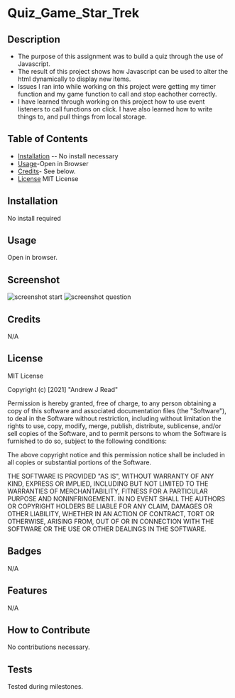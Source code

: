 # Quiz_Game_Star_Trek
## Description
- The purpose of this assignment was to build a quiz through the use of Javascript.
- The result of this project shows how Javascript can be used to alter the html dynamically to display new items.
- Issues I ran into while working on this project were getting my timer function and my game function to call and stop eachother correctly.  
- I have learned through working on this project how to use event listeners to call functions on click.  I have also learned how to write things to, and pull things from local storage.
## Table of Contents

- [Installation](#installation) -- No install necessary
- [Usage](#usage)-Open in Browser
- [Credits](#credits)- See below.
- [License](#license) MIT License
## Installation
No install required
## Usage
Open in browser. 
## Screenshot
![screenshot start]() 
![screenshot question]()
## Credits
N/A
## License
MIT License

Copyright (c) [2021] "Andrew J Read"

Permission is hereby granted, free of charge, to any person obtaining a copy
of this software and associated documentation files (the "Software"), to deal
in the Software without restriction, including without limitation the rights
to use, copy, modify, merge, publish, distribute, sublicense, and/or sell
copies of the Software, and to permit persons to whom the Software is
furnished to do so, subject to the following conditions:

The above copyright notice and this permission notice shall be included in all
copies or substantial portions of the Software.

THE SOFTWARE IS PROVIDED "AS IS", WITHOUT WARRANTY OF ANY KIND, EXPRESS OR
IMPLIED, INCLUDING BUT NOT LIMITED TO THE WARRANTIES OF MERCHANTABILITY,
FITNESS FOR A PARTICULAR PURPOSE AND NONINFRINGEMENT. IN NO EVENT SHALL THE
AUTHORS OR COPYRIGHT HOLDERS BE LIABLE FOR ANY CLAIM, DAMAGES OR OTHER
LIABILITY, WHETHER IN AN ACTION OF CONTRACT, TORT OR OTHERWISE, ARISING FROM,
OUT OF OR IN CONNECTION WITH THE SOFTWARE OR THE USE OR OTHER DEALINGS IN THE
SOFTWARE.
## Badges
N/A
## Features
N/A
## How to Contribute
No contributions necessary.
## Tests
Tested during milestones.
